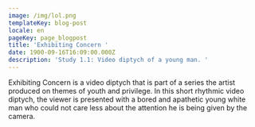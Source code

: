 ```yaml
---
image: /img/lol.png
templateKey: blog-post
locale: en
pageKey: page_blogpost
title: 'Exhibiting Concern '
date: 1900-09-16T16:09:00.000Z
description: 'Study 1.1: Video diptych of a young man. '
---
```

Exhibiting Concern is a video diptych that is part of a series the artist produced on themes of youth and privilege. In this short rhythmic video diptych, the viewer is presented with a bored and apathetic young white man who could not care less about the attention he is being given by the camera.

